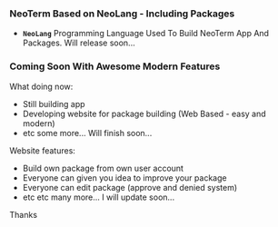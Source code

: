 ### NeoTerm Based on NeoLang - Including Packages
* **`NeoLang`** Programming Language Used To Build NeoTerm App And Packages. Will release soon...

### Coming Soon With Awesome Modern Features
What doing now:
* Still building app
* Developing website for package building (Web Based - easy and modern)
* etc some more... Will finish soon...

Website features:
* Build own package from own user account
* Everyone can given you idea to improve your package
* Everyone can edit package (approve and denied system)
* etc etc many more... I will update soon...

Thanks
